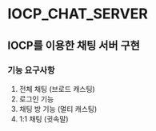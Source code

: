 # IOCP_CHAT_SERVER

## IOCP를 이용한 채팅 서버 구현

### 기능 요구사항 
1. 전체 채팅 (브로드 캐스팅)
2. 로그인 기능
3. 채팅 방 기능 (멀티 캐스팅)
4. 1:1 채팅 (귓속말)
   
